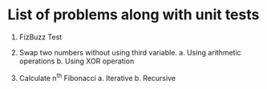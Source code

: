 # List of problems along with unit tests


1. FizBuzz Test

2. Swap two numbers without using third variable.
	a. Using arithmetic operations
	b. Using XOR operation
    
3. Calculate n<sup>th</sup> Fibonacci
	a. Iterative
	b. Recursive

